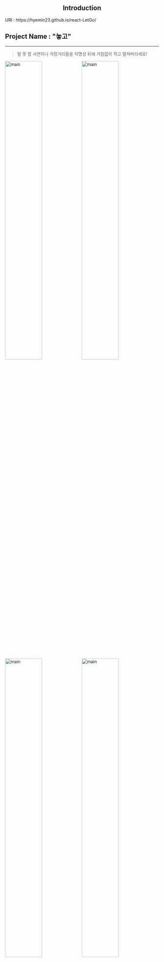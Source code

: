 
<h2 align="center"> Introduction </h2>
 URI : https://hyemin23.github.io/react-LetGo/
  <h2 align="left">Project Name : "놓고"</h2>
<hr/>

> 말 못 할 사연이나 걱정거리들을 익명성 뒤에 거침없이 적고 떨쳐버리세요!
 

<div width="100%">
<img src="https://user-images.githubusercontent.com/54235714/112762902-2d290580-903d-11eb-902b-9c785273b2d3.png" alt="main" width="49%" height="50%" margin="0%" padding="0%" display="block" border="0" box-sizing="border-box"/>
<img src="https://user-images.githubusercontent.com/54235714/112762902-2d290580-903d-11eb-902b-9c785273b2d3.png" alt="main" width="49%" height="50%" margin="0%" padding="0%"display="block" border="0" box-sizing="border-box"/>
</div>

<div width="100%">
 <img src="https://user-images.githubusercontent.com/54235714/112762902-2d290580-903d-11eb-902b-9c785273b2d3.png" alt="main" width="49%" height="50%" margin="0%" padding="0%" display="block" border="0" box-sizing="border-box"/>
 <img src="https://user-images.githubusercontent.com/54235714/112762902-2d290580-903d-11eb-902b-9c785273b2d3.png" alt="main" width="49%" height="50%" margin="0%" padding="0%" display="block" border="0" box-sizing="border-box"/>
 </div>
 



### 기획의도
<p>
  <h4>"걱정","근심" 여기에 놓고 가세요.</h4>
</p>
